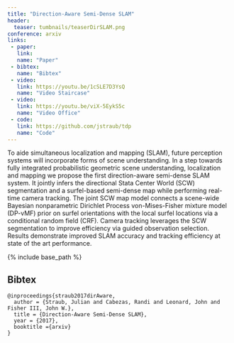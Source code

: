 ```yaml
---
title: "Direction-Aware Semi-Dense SLAM"
header:
  teaser: tumbnails/teaserDirSLAM.png
conference: arxiv
links: 
 - paper: 
   link: 
   name: "Paper"
 - bibtex: 
   name: "Bibtex"
 - video: 
   link: https://youtu.be/1cSLE7D3YsQ
   name: "Video Staircase"
 - video: 
   link: https://youtu.be/viX-5EykS5c
   name: "Video Office"
 - code: 
   link: https://github.com/jstraub/tdp
   name: "Code"
---
```


To aide simultaneous localization and mapping (SLAM), future perception
systems will incorporate forms of scene understanding.  In a step
towards fully integrated probabilistic geometric scene understanding,
localization and mapping we propose the first direction-aware
semi-dense SLAM system.  It jointly infers the directional Stata Center
World (SCW) segmentation and a surfel-based semi-dense map while
performing real-time camera tracking.  The joint SCW map model connects
a scene-wide Bayesian nonparametric Dirichlet Process von-Mises-Fisher
mixture model (DP-vMF) prior on surfel orientations with the local
surfel locations via a conditional random field (CRF).  Camera tracking
leverages the SCW segmentation to improve efficiency via guided
observation selection.  Results demonstrate improved SLAM accuracy and
tracking efficiency at state of the art performance.

{% include base_path %}

## Bibtex <a id="bibtex"></a>
```
@inproceedings{straub2017dirAware,
  author = {Straub, Julian and Cabezas, Randi and Leonard, John and Fisher III, John W.},
  title = {Direction-Aware Semi-Dense SLAM},
  year = {2017},
  booktitle ={arxiv}
}
```




